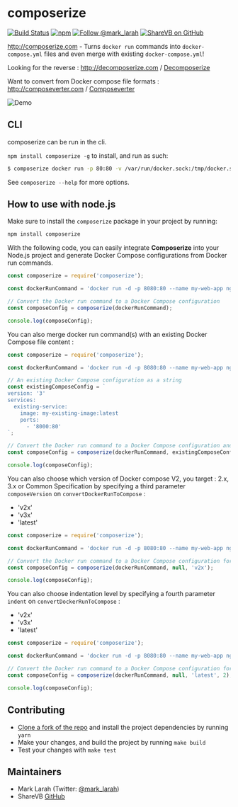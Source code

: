 # composerize

[![Build Status](https://travis-ci.org/magicmark/composerize.svg?branch=master)](https://travis-ci.com/github/magicmark/composerize)
[![npm](https://img.shields.io/npm/v/composerize.svg)](https://www.npmjs.com/package/composerize)
[![Follow @mark_larah](https://img.shields.io/twitter/follow/mark_larah)](https://twitter.com/mark_larah?ref_src=github_composerize)
[![ShareVB on GitHub](https://img.shields.io/badge/ShareVB-100000?logo=github&logoColor=white)](https://github.com/sharevb)
            
http://composerize.com - Turns `docker run` commands into `docker-compose.yml` files and even merge with existing `docker-compose.yml`!

Looking for the reverse : http://decomposerize.com / [Decomposerize](https://github.com/outilslibre/decomposerize)

Want to convert from Docker compose file formats : http://composeverter.com / [Composeverter](https://github.com/outilslibre/composeverter)

![Demo](https://i.imgur.com/GayZj2G.png)

## CLI

composerize can be run in the cli.

`npm install composerize -g` to install, and run as such:

```bash
$ composerize docker run -p 80:80 -v /var/run/docker.sock:/tmp/docker.sock:ro --restart always --log-opt max-size=1g nginx
```

See `composerize --help` for more options.

## How to use with node.js

Make sure to install the `composerize` package in your project by running:

```bash
npm install composerize
```

With the following code, you can easily integrate **Composerize** into your Node.js project and generate Docker Compose configurations from Docker run commands.

```javascript
const composerize = require('composerize');

const dockerRunCommand = 'docker run -d -p 8080:80 --name my-web-app nginx:latest';

// Convert the Docker run command to a Docker Compose configuration
const composeConfig = composerize(dockerRunCommand);

console.log(composeConfig);
```

You can also merge docker run command(s) with an existing Docker Compose file content :

```javascript
const composerize = require('composerize');

const dockerRunCommand = 'docker run -d -p 8080:80 --name my-web-app nginx:latest';

// An existing Docker Compose configuration as a string
const existingComposeConfig = `
version: '3'
services:
  existing-service:
    image: my-existing-image:latest
    ports:
      - '8000:80'
`;

// Convert the Docker run command to a Docker Compose configuration and merge with provided docker compose
const composeConfig = composerize(dockerRunCommand, existingComposeConfig);

console.log(composeConfig);
```

You can also choose which version of Docker compose V2, you target : 2.x, 3.x or Common Specification by specifying a third parameter `composeVersion` on `convertDockerRunToCompose` :
- 'v2x'
- 'v3x'
- 'latest'

```javascript
const composerize = require('composerize');

const dockerRunCommand = 'docker run -d -p 8080:80 --name my-web-app nginx:latest';

// Convert the Docker run command to a Docker Compose configuration for 2.x
const composeConfig = composerize(dockerRunCommand, null, 'v2x');

console.log(composeConfig);
```

You can also choose indentation level by specifying a fourth parameter `indent` on `convertDockerRunToCompose` :
- 'v2x'
- 'v3x'
- 'latest'

```javascript
const composerize = require('composerize');

const dockerRunCommand = 'docker run -d -p 8080:80 --name my-web-app nginx:latest';

// Convert the Docker run command to a Docker Compose configuration for 2.x
const composeConfig = composerize(dockerRunCommand, null, 'latest', 2);

console.log(composeConfig);
```

## Contributing

- [Clone a fork of the repo](https://guides.github.com/activities/forking/) and install the project dependencies by running `yarn`
- Make your changes, and build the project by running `make build`
- Test your changes with `make test`

## Maintainers

- Mark Larah (Twitter: [@mark_larah](https://twitter.com/mark_larah))
- ShareVB [GitHub](https://github.com/sharevb)
